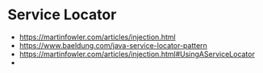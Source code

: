 # Service Locator

- https://martinfowler.com/articles/injection.html
- https://www.baeldung.com/java-service-locator-pattern
- https://martinfowler.com/articles/injection.html#UsingAServiceLocator
-
